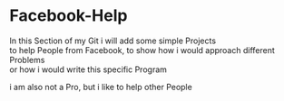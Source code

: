 # Facebook-Help

In this Section of my Git i will add some simple Projects  
to help People from Facebook, to show how i would approach different Problems  
or how i would write this specific Program  

i am also not a Pro, but i like to help other People
